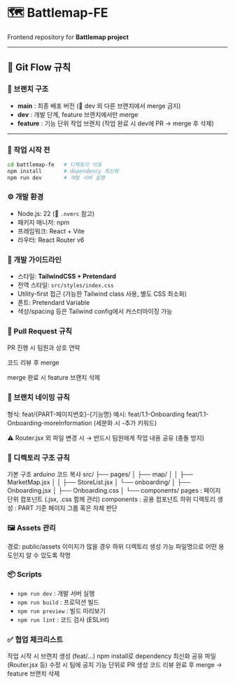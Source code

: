 # 🗺️ Battlemap-FE
Frontend repository for **Battlemap project**

---

## 🚀 Git Flow 규칙

### 🔹 브랜치 구조
- **main** : 최종 배포 버전 (🚫 dev 외 다른 브랜치에서 merge 금지)  
- **dev** : 개발 단계, feature 브랜치에서만 merge  
- **feature** : 기능 단위 작업 브랜치 (작업 완료 시 dev에 PR → merge 후 삭제)

---

### 🔹 작업 시작 전
```bash
cd battlemap-fe   # 디렉토리 이동
npm install       # dependency 최신화
npm run dev       # 개발 서버 실행
```
### ⚙️ 개발 환경
- Node.js: 22 (📌 `.nvmrc` 참고)
- 패키지 매니저: npm
- 프레임워크: React + Vite
- 라우터: React Router v6

### 🎨 개발 가이드라인
- 스타일: **TailwindCSS + Pretendard**
- 전역 스타일: `src/styles/index.css`
- Utility-first 접근 (가능한 Tailwind class 사용, 별도 CSS 최소화)
- 폰트: Pretendard Variable
- 색상/spacing 등은 Tailwind config에서 커스터마이징 가능
  

### 🔹 Pull Request 규칙
PR 진행 시 팀원과 상호 연락

코드 리뷰 후 merge

merge 완료 시 feature 브랜치 삭제

### 🔹 브랜치 네이밍 규칙
형식: feat/{PART-페이지번호}-{기능명}
예시:
feat/1.1-Onboarding
feat/1.1-Onboarding-moreInformation (세분화 시 -추가 키워드)

⚠️ Router.jsx 외 파일 변경 시 → 반드시 팀원에게 작업 내용 공유 (충돌 방지)

### 📂 디렉토리 구조 규칙
기본 구조
arduino
코드 복사
src/
 ├── pages/
 │    ├── map/
 │    │    ├── MarketMap.jsx
 │    │    ├── StoreList.jsx
 │    └── onboarding/
 │         ├── Onboarding.jsx
 │         ├── Onboarding.css
 │
 └── components/
pages : 페이지 단위 컴포넌트 (.jsx, .css 함께 관리)
components : 공용 컴포넌트
하위 디렉토리 생성 : PART 기준 페이지 그룹 혹은 자체 판단

### 🖼️ Assets 관리
경로: public/assets
이미지가 많을 경우 하위 디렉토리 생성 가능
파일명으로 어떤 용도인지 알 수 있도록 작명

### 📦 Scripts
- `npm run dev` : 개발 서버 실행
- `npm run build` : 프로덕션 빌드
- `npm run preview` : 빌드 미리보기
- `npm run lint` : 코드 검사 (ESLint)

### ✅ 협업 체크리스트
 작업 시작 시 브랜치 생성 (feat/...)
 npm install로 dependency 최신화
 공유 파일(Router.jsx 등) 수정 시 팀에 공지
 기능 단위로 PR 생성
 코드 리뷰 완료 후 merge → feature 브랜치 삭제
